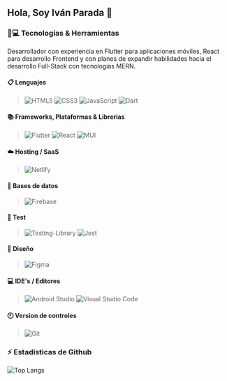 ## Hola, Soy Iván Parada 👋

### 🚀💻 Tecnologias & Herramientas
Desarrollador con experiencia en Flutter para aplicaciones móviles, React para desarrollo Frontend y con planes de expandir habilidades hacia el desarrollo Full-Stack con tecnologías MERN.
#### 📋 Lenguajes
>![HTML5](https://img.shields.io/badge/html5-%23E34F26.svg?style=for-the-badge&logo=html5&logoColor=white)
>![CSS3](https://img.shields.io/badge/css3-%231572B6.svg?style=for-the-badge&logo=css3&logoColor=white)
>![JavaScript](https://img.shields.io/badge/javascript-%23323330.svg?style=for-the-badge&logo=javascript&logoColor=%23F7DF1E)
>![Dart](https://img.shields.io/badge/dart-%230175C2.svg?style=for-the-badge&logo=dart&logoColor=white)
#### 📚 Frameworks, Plataformas & Librerias
>![Flutter](https://img.shields.io/badge/Flutter-%2302569B.svg?style=for-the-badge&logo=Flutter&logoColor=white)
>![React](https://img.shields.io/badge/react-%2320232a.svg?style=for-the-badge&logo=react&logoColor=%2361DAFB)
>![MUI](https://img.shields.io/badge/MUI-%230081CB.svg?style=for-the-badge&logo=mui&logoColor=white)
<!--![Express.js](https://img.shields.io/badge/express.js-%23404d59.svg?style=for-the-badge&logo=express&logoColor=%2361DAFB) -->
<!--![NodeJS](https://img.shields.io/badge/node.js-6DA55F?style=for-the-badge&logo=node.js&logoColor=white) -->
#### ☁️ Hosting / SaaS
>![Netlify](https://img.shields.io/badge/netlify-%23000000.svg?style=for-the-badge&logo=netlify&logoColor=#00C7B7)
#### 💾 Bases de datos
>![Firebase](https://img.shields.io/badge/Firebase-039BE5?style=for-the-badge&logo=Firebase&logoColor=white)
<!--![MongoDB](https://img.shields.io/badge/MongoDB-%234ea94b.svg?style=for-the-badge&logo=mongodb&logoColor=white) -->
#### 🧪 Test
>![Testing-Library](https://img.shields.io/badge/-TestingLibrary-%23E33332?style=for-the-badge&logo=testing-library&logoColor=white)
>![Jest](https://img.shields.io/badge/-jest-%23C21325?style=for-the-badge&logo=jest&logoColor=white)
#### 🎨 Diseño
>![Figma](https://img.shields.io/badge/figma-%23F24E1E.svg?style=for-the-badge&logo=figma&logoColor=white)
#### 💻 IDE's / Editores
>![Android Studio](https://img.shields.io/badge/Android%20Studio-3DDC84.svg?style=for-the-badge&logo=android-studio&logoColor=white)
>![Visual Studio Code](https://img.shields.io/badge/Visual%20Studio%20Code-0078d7.svg?style=for-the-badge&logo=visual-studio-code&logoColor=white)
#### 🕙 Version de controles
>![Git](https://img.shields.io/badge/git-%23F05033.svg?style=for-the-badge&logo=git&logoColor=white)


### ⚡ Estadísticas de Github
![Top Langs](https://github-readme-stats.vercel.app/api/top-langs/?username=IvanParada&layout=compact)
